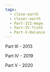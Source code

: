 ```yaml
---
tags:
  - close-earth
  - closer-earth
  - Part-III-Hope
  - Part-IV-Truth
  - Part-V-Balance
---
```

Part III - 2013

Part IV - 2019

Part V - 2020